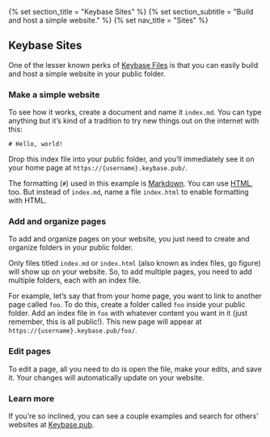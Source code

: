 {% set section_title = "Keybase Sites" %}
{% set section_subtitle = "Build and host a simple website." %}
{% set nav_title = "Sites" %}

## Keybase Sites
One of the lesser known perks of [Keybase Files](/files) is that you can easily build and host a simple website in your public folder.

### Make a simple website
To see how it works, create a document and name it `index.md`. You can type anything but it’s kind of a tradition to try new things out on the internet with this:

```
# Hello, world!
```

Drop this index file into your public folder, and you’ll immediately see it on your home page at `https://{username}.keybase.pub/`.

The formatting (`#`) used in this example is [Markdown](https://daringfireball.net/projects/markdown/basics). You can use [HTML](https://www.w3schools.com/html/), too. But instead of `index.md`, name a file `index.html` to enable formatting with HTML.

### Add and organize pages
To add and organize pages on your website, you just need to create and organize folders in your public folder.

Only files titled `index.md` or `index.html` (also known as index files, go figure) will show up on your website. So, to add multiple pages, you need to add multiple folders, each with an index file.

For example, let’s say that from your home page, you want to link to another page called `foo`. To do this, create a folder called `foo` inside your public folder. Add an index file in `foo` with whatever content you want in it (just remember, this is all public!). This new page will appear at `https://{username}.keybase.pub/foo/`.

### Edit pages
To edit a page, all you need to do is open the file, make your edits, and save it. Your changes will automatically update on your website.

### Learn more
If you’re so inclined, you can see a couple examples and search for others’ websites at [Keybase.pub](https://keybase.pub/).
